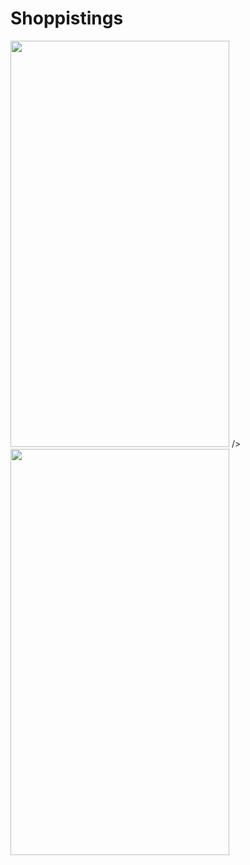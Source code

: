 # Shoppistings
<img src = "https://github.com/Brutevision/Shoppistings/blob/master/app/src/main/res/drawable/iv1.jpg" height="650" width="350"/> 
/>&nbsp;&nbsp;&nbsp;&nbsp;&nbsp;<img src = "https://github.com/Brutevision/Shoppistings/blob/master/app/src/main/res/drawable/iv2.jpg" height="650" width="350"/> 
